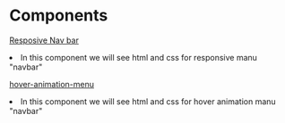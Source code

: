 # Components
[Resposive Nav bar](https://github.com/MahomudH/Angular-Components/tree/main/src/app/responsive-menu)
<li>In this component we will see html and css for responsive manu "navbar"</li>

[hover-animation-menu](https://github.com/MahomudH/Angular-Components/tree/main/src/app/hover-animation-menu)
<li>In this component we will see html and css for hover animation manu "navbar"</li>
